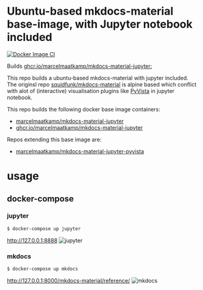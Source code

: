 # Ubuntu-based mkdocs-material base-image, with Jupyter notebook included

[![Docker Image CI](https://github.com/marcelmaatkamp/mkdocs-material-jupyter/actions/workflows/main.yml/badge.svg)](https://github.com/marcelmaatkamp/mkdocs-material-jupyter/actions/workflows/main.yml)

Builds [ghcr.io/marcelmaatkamp/mkdocs-material-jupyter:](ghcr.io/marcelmaatkamp/mkdocs-material-jupyter:${MKDOCS_MATERIAL_VERSION})

This repo builds a ubuntu-based mkdocs-material with jupyter included. The originsl repo [squidfunk/mkdocs-material](https://github.com/squidfunk/mkdocs-material) is alpine based which conflict with alot of (interactive) visualisation plugins like [PyVista](https://docs.pyvista.org/) in jupyter notebook. 

This repo builds the following docker base image containers:
 * [marcelmaatkamp/mkdocs-material-jupyter](https://hub.docker.com/repository/docker/marcelmaatkamp/mkdocs-material-jupyter/general)
 * [ghcr.io/marcelmaatkamp/mkdocs-material-jupyter](ghcr.io/marcelmaatkamp/mkdocs-material-jupyter)

Repos extending this base image are:
 * [marcelmaatkamp/mkdocs-material-jupyter-pyvista](https://github.com/marcelmaatkamp/mkdocs-material-jupyter-pyvista)

# usage

## docker-compose 

### jupyter
```bash
$ docker-compose up jupyter
```
http://127.0.0.1:8888
![jupyter]([images/jupyter.png](https://raw.githubusercontent.com/marcelmaatkamp/mkdocs-material-jupyter/master/images/jupyter.png))

### mkdocs 
```bash
$ docker-compose up mkdocs
```
http://127.0.0.1:8000/mkdocs-material/reference/
![mkdocs]([images/mkdocs.png](https://raw.githubusercontent.com/marcelmaatkamp/mkdocs-material-jupyter/master/images/mkdocs.png))
